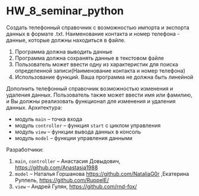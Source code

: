 # HW_8_seminar_python

Создать телефонный справочник с возможностью импорта и экспорта данных в формате .txt. Наименование контакта и номер телефона - данные, которые должны находиться в файле.
1. Программа должна выводить данные
2. Программа должна сохранять данные в
текстовом файле
3. Пользователь может ввести одну из
характеристик для поиска определенной записи(Наименование контакта и номер телефона)
4. Использование функций. Ваша программа не должна быть линейной

Дополнить телефонный справочник возможностью изменения и удаления данных. Пользователь также может ввести имя или фамилию, и Вы должны реализовать функционал для изменения и удаления данных.
Архитектура:

 * модуль `main` – точка входа
 * модуль `controller` – функция `start` с циклом управления
 * модуль `view` – функции вывода данных в консоль
 * модуль `model` – функции управления данными

 Разработчики:
 1. `main`, `controller` – Анастасия Довыдович, https://github.com/Anastasia1988
 2. `model` – Наталья Горшанова https://github.com/NataliaG0r ,Екатерина Руппель, https://github.com/RuppelE/
 3. `view` – Андрей Гулян, https://github.com/rnd-fox/
